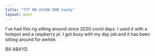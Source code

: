```yaml
---
title: "TYT MD-UV390 DMR handy"
layout: post
---
```


I've had this rig sitting around since 2020 covid days. I used it with a 
hotspot and a raspberry pi.  I got busy with my day job and it has been
sitting around for awhile.

Bill AB4YD

